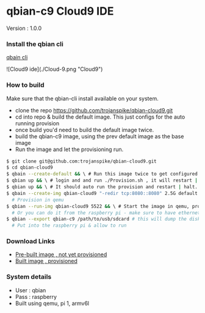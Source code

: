 # qbian-c9 Cloud9 IDE

Version : 1.0.0

### Install the qbian cli
[ qbain cli ](https://github.com/trojanspike/qbian)

<div style="margin:0 auto;">
![Cloud9 ide](./Cloud-9.png "Cloud9")
</div>

### How to build
Make sure that the qbian-cli install available on your system.
- clone the repo https://github.com/trojanspike/qbian-cloud9.git
- cd into repo & build the default image. This just configs for the auto running provision
- once build you'd need to build the default image twice.
- build the qbian-c9 image, using the prev default image as the base image
- Run the image and let the provisioning run.

```bash
$ git clone git@github.com:trojanspike/qbian-cloud9.git
$ cd qbian-cloud9
$ qbain --create-default && \ # Run this image twice to get configured
$ qbian up && \ # login and and run ./Provision.sh , it will restart | halt
$ qbian up && \ # It should auto run the provision and restart | halt. The image is now configured
$ qbain --create-img qbian-cloud9 "-redir tcp:8080::8080" 2.5G default && \ # Create the new image and inject
  # Provision in qemu
$ qbian --run-img qbian-cloud9 5522 && \ # Start the image in qemu, provision will auto run. Take a while
  # Or you can do it from the raspberry pi - make sure to have ethernet connection.
$ qbian --export qbian-c9 /path/to/usb/sdcard # this will dump the disk onto the sd card
  # Put into the raspberry pi & allow to run
```

### Download Links
* [ Pre-built image , not yet provisioned ](https://@link)
* [ Built image , provisioned ](https://@link)

### System details
* User : qbian
* Pass : raspberry
* Built using qemu, pi 1, armv6l
